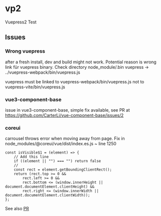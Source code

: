 # vp2
Vuepress2 Test

## Issues
### Wrong vuepress
after a fresh install, dev and build might not work. Potential reason is 
wrong link für vuepress binary.
Check directory node_module/.bin
vuepress -> ../vuepress-webpack/bin/vuepress.js

vuepress must be linked to vuepress-webpack/bin/vuepress.js
not to vuepress-vite/bin/vuepress.js

### vue3-component-base

issue in vue3-component-base, simple fix available, see PR at
https://github.com/CarterLi/vue-component-base/issues/2


### coreui
carrousel throws error when moving away from page.
Fix in node_modules/@coreui/vue/dist/index.es.js ~ line 1250

```
const isVisible$1 = (element) => {
    // Add this line
    if ((element || "") === "") return false
    //
    const rect = element.getBoundingClientRect();
    return (rect.top >= 0 &&
        rect.left >= 0 &&
        rect.bottom <= (window.innerHeight || document.documentElement.clientHeight) &&
        rect.right <= (window.innerWidth || document.documentElement.clientWidth));
};
```

See also [PR](https://github.com/coreui/coreui-vue/issues/206)



